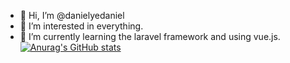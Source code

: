 - 👋 Hi, I’m @danielyedaniel
- 👀 I’m interested in everything.
- 🌱 I’m currently learning the laravel framework and using vue.js.
[![Anurag's GitHub stats](https://github-readme-stats.vercel.app/api?username=danielyedaniel)](https://github.com/anuraghazra/github-readme-stats)

<!---
danielyedaniel/danielyedaniel is a ✨ special ✨ repository because its `README.md` (this file) appears on your GitHub profile.
You can click the Preview link to take a look at your changes.
--->
